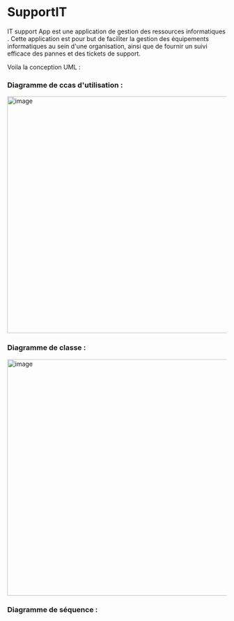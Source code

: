 # SupportIT
<p> IT support App est une application de gestion des ressources informatiques . Cette application est pour but de faciliter la gestion des équipements informatiques au sein d'une organisation, ainsi que de fournir un suivi efficace des pannes et des tickets de support. </p>

Voila la conception UML : 
<h3>Diagramme de ccas d'utilisation :</h3>
<img width="545" alt="image" src="https://github.com/user-attachments/assets/897e9046-f902-40e6-b878-e82bbc169423">
<h3>Diagramme de classe :</h3>
<img width="544" alt="image" src="https://github.com/user-attachments/assets/e29efb20-0eec-4860-86b6-a6afd38fb27a">
<h3>Diagramme de séquence :</h3>
